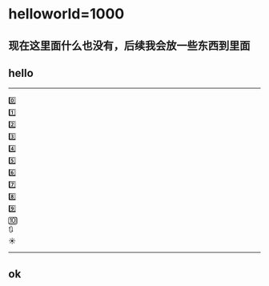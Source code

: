 # helloworld=1000
## 现在这里面什么也没有，后续我会放一些东西到里面  
## hello  
---
:zero:   
:one:  
:two:  
:three:  
:four:  
:five:  
:six:  
:seven:  
:eight:  
:nine:  
:keycap_ten:  
:arrows_clockwise:  
:sunny:  

---  
## ok 
